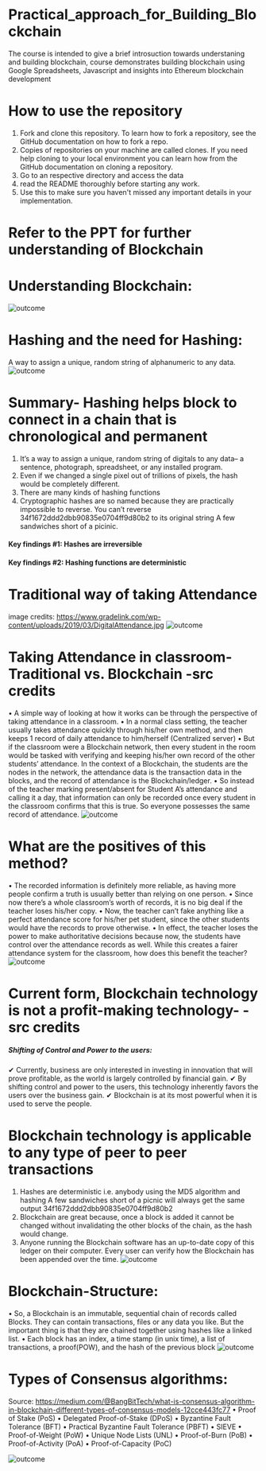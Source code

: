 # Practical_approach_for_Building_Blockchain

The course is intended to give a brief introsuction towards understaning and building blockchain, course demonstrates building blockchain using Google Spreadsheets, Javascript and insights into Ethereum blockchain development

# How to use the repository
1. Fork and clone this repository. To learn how to fork a repository, see the GitHub documentation on how to fork a repo.
2. Copies of repositories on your machine are called clones. If you need help cloning to your local environment you can learn how from the GitHub documentation on cloning a repository.
3. Go to an respective directory and access the data
4. read the README thoroughly before starting any work.
5. Use this to make sure you haven't missed any important details in your implementation.

# Refer to the PPT for further understanding of Blockchain

# Understanding Blockchain:
![outcome](./01.jpg)

# Hashing and the need for Hashing:
A way to assign a unique, random string of alphanumeric to any data.
![outcome](./02.JPG)

# Summary- Hashing helps block to connect in a chain that is chronological and permanent
1. It’s a way to assign a unique, random string of digitals to any data– a sentence, photograph, spreadsheet, or any installed program.
2. Even if we changed a single pixel out of trillions of pixels, the hash would be completely different.
3. There are many kinds of hashing functions
4. Cryptographic hashes are so named because they are practically impossible to reverse. You can’t reverse 34f1672ddd2dbb90835e0704ff9d80b2 to its original string A few sandwiches short of a picinic.

#### Key findings #1: Hashes are irreversible
#### Key findings #2: Hashing functions are deterministic

# Traditional way of taking Attendance
image credits: https://www.gradelink.com/wp-content/uploads/2019/03/DigitalAttendance.jpg
![outcome](./03.JPG)

# Taking Attendance in classroom-Traditional vs. Blockchain -src credits
•	A simple way of looking at how it works can be through the perspective of taking attendance in a classroom. 
•	In a normal class setting, the teacher usually takes attendance quickly through his/her own method, and then keeps 1 record of daily attendance to him/herself (Centralized server)
•	But if the classroom were a Blockchain network, then every student in the room would be tasked with verifying and keeping his/her own record of the other students’ attendance. In the context of a Blockchain, the students are the nodes in the network, the attendance data is the transaction data in the blocks, and the record of attendance is the Blockchain/ledger. 
•	So instead of the teacher marking present/absent for Student A’s attendance and calling it a day, that information can only be recorded once every student in the classroom confirms that this is true. So everyone possesses the same record of attendance.
![outcome](./04.jpg)

# What are the positives of this method?
•	The recorded information is definitely more reliable, as having more people confirm a truth is usually better than relying on one person.
•	Since now there’s a whole classroom’s worth of records, it is no big deal if the teacher loses his/her copy. 
•	Now, the teacher can’t fake anything like a perfect attendance score for his/her pet student, since the other students would have the records to prove otherwise. 
•	In effect, the teacher loses the power to make authoritative decisions because now, the students have control over the attendance records as well. While this creates a fairer attendance system for the classroom, how does this benefit the teacher?
![outcome](./05.jpg)

# Current form, Blockchain technology is not a profit-making technology- -src credits
##### Shifting of Control and Power to the users:
✔	Currently, business are only interested in investing in innovation that will prove profitable, as the world is largely controlled by financial gain.
✔	By shifting control and power to the users, this technology inherently favors the users over the business gain.
✔	Blockchain is at its most powerful when it is used to serve the people.

# Blockchain technology is applicable to any type of peer to peer transactions
1. Hashes are deterministic i.e. anybody using the MD5 algorithm and hashing A few sandwiches short of a picnic will always get the same output 34f1672ddd2dbb90835e0704ff9d80b2
2. Blockchain are great because, once a block is added it cannot be changed without invalidating the other blocks of the chain, as the hash would change.
3. Anyone running the Blockchain software has an up-to-date copy of this ledger on their computer. Every user can verify how the Blockchain has been appended over the time.
![outcome](./06.jpg)

# Blockchain-Structure:
•	So, a Blockchain is an immutable, sequential chain of records called Blocks. They can contain transactions, files or any data you like. But the important thing is that they are chained together using hashes like a linked list.
•	Each block has an index, a time stamp (in unix time), a list of transactions, a proof(POW), and the hash of the previous block
![outcome](./07.jpg)

# Types of Consensus algorithms:
Source: https://medium.com/@BangBitTech/what-is-consensus-algorithm-in-blockchain-different-types-of-consensus-models-12cce443fc77
•	Proof of Stake (PoS)
•	Delegated Proof-of-Stake (DPoS)
•	Byzantine Fault Tolerance (BFT)
•	Practical Byzantine Fault Tolerance (PBFT)
•	SIEVE
•	Proof-of-Weight (PoW)
•	Unique Node Lists (UNL)
•	Proof-of-Burn (PoB)
•	Proof-of-Activity (PoA)
•	Proof-of-Capacity (PoC)

![outcome](./08.jpg)

